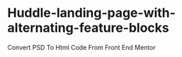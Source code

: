 # Huddle-landing-page-with-alternating-feature-blocks
Convert PSD To Html Code From Front End Mentor

